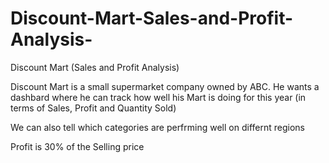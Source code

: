 # Discount-Mart-Sales-and-Profit-Analysis-
Discount Mart (Sales and Profit Analysis)

Discount Mart is a small supermarket company owned by ABC.
He wants a dashbard where he can track how well his Mart is doing for this year (in terms of Sales, Profit and Quantity Sold)

We can also tell which categories are perfrming well on differnt regions 

Profit is 30% of the Selling price

